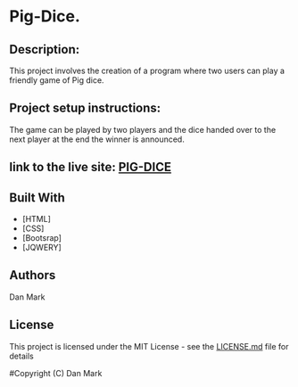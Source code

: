 # Pig-Dice.

## Description: 
This project involves the creation of a program  where two users can play a friendly game of Pig dice.

## Project setup instructions:
The game can be played by two players and the dice handed over to the next player at the end the winner is announced.

## link to the live site: <a href=""> PIG-DICE <a>

## Built With

* [HTML]
* [CSS]
* [Bootsrap]
* [JQWERY]

## Authors 
Dan Mark

## License
This project is licensed under the MIT License - see the [LICENSE.md](LICENSE.md) file for details

#Copyright (C) 
Dan Mark